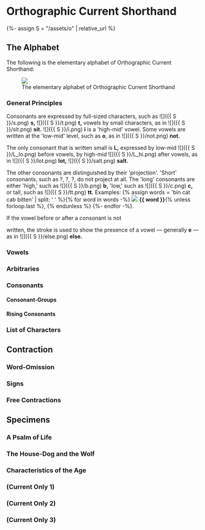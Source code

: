 # Orthographic Current Shorthand
<style>
p img, li img, td img {
  max-height: 3ex
}
</style>
{%- assign S = "/assets/o" | relative_url %}

## The Alphabet
<!-- BEGIN p 2 -->
The following is the elementary alphabet of Orthographic Current Shorthand:

<figure>
 <img src="{{ S }}/alphabet.png" />
 <figcaption>The elementary alphabet of Orthographic Current Shorthand</figcaption>
</figure>


### General Principles
Consonants are expressed by full-sized characters, such as
![]({{ S }}/s.png)&nbsp;**s,**
![]({{ S }}/t.png)&nbsp;**t,**
vowels by small characters, as in
![]({{ S }}/sit.png)&nbsp;**sit.**
![]({{ S }}/i.png)&nbsp;**i** is a 'high-mid' vowel.
Some vowels are written at the 'low-mid' level, such as **o**,
as in
![]({{ S }}/not.png)&nbsp;**not.**

The only consonant that is written small is **L,**
expressed by low-mid ![]({{ S }}/L_lo.png) before vowels,
by high-mid ![]({{ S }}/L_hi.png) after vowels,
as in
![]({{ S }}/lot.png)&nbsp;**lot,**
![]({{ S }}/salt.png)&nbsp;**salt.**

The other consonants are distinguished by their 'projection'.
'Short' consonants, such as
?,
?,
?,
do not project at all.
The 'long' consonants are either
'high,' such as
![]({{ S }}/b.png)&nbsp;**b,**
'low,' such as
![]({{ S }}/c.png)&nbsp;**c,**
or tall, such as
![]({{ S }}/tt.png)&nbsp;**tt.**
Examples:
{% assign words = 'bin cat cab bitten' | split: ' ' %}{% for word in words -%}
    <img src="{{ S }}/{{ word }}.png" />&nbsp;**{{ word }}**{% unless forloop.last %}, {% endunless %}
{%- endfor -%}.

If the vowel before or after a consonant is not
<!-- BEGIN p 3 -->
written, the stroke is used to show the presence of a vowel — generally **e** — as in
![]({{ S }}/else.png)&nbsp;**else.**

### Vowels
<!-- BEGIN p 4 -->

<!-- BEGIN p 5 -->

<!-- BEGIN p 6 -->

### Arbitraries


### Consonants

<!-- BEGIN p 7 -->
<!-- BEGIN p 8 -->
<!-- BEGIN p 9 -->
<!-- BEGIN p 10 -->

#### Consonant-Groups

<!-- BEGIN p 11 -->
<!-- BEGIN p 12 -->
<!-- BEGIN p 13 -->

#### Rising Consonants


### List of Characters
<!-- BEGIN p 14 -->

<!-- BEGIN p 15 -->

## Contraction

### Word-Omission

### Signs

### Free Contractions




## Specimens

### A Psalm of Life

### The House-Dog and the Wolf

### Characteristics of the Age

### (Current Only 1)

### (Current Only 2)

### (Current Only 3)